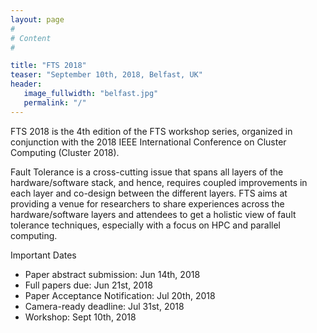 ```yaml
---
layout: page
#
# Content
#

title: "FTS 2018"
teaser: "September 10th, 2018, Belfast, UK"
header:
   image_fullwidth: "belfast.jpg"
   permalink: "/"
---
```


FTS 2018 is the 4th edition of the FTS workshop series, organized in conjunction with the 2018
IEEE International Conference on Cluster Computing (Cluster 2018).

Fault Tolerance is a cross-cutting issue that spans all layers of the hardware/software stack,
and hence, requires coupled improvements in each layer and co-design between the different layers.
FTS aims at providing a venue for researchers to share experiences across the hardware/software
layers and attendees to get a holistic view of fault tolerance techniques, especially with a
focus on HPC and parallel computing.


Important Dates
* Paper abstract submission: Jun 14th, 2018
* Full papers due: Jun 21st, 2018
* Paper Acceptance Notification: Jul 20th, 2018
* Camera-ready deadline: Jul 31st, 2018
* Workshop: Sept 10th, 2018
